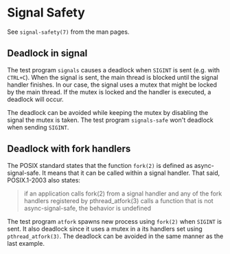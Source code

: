 # Signal Safety

See `signal-safety(7)` from the man pages.

## Deadlock in signal

The test program `signals` causes a deadlock when `SIGINT` is sent (e.g. with
`CTRL+C`). When the signal is sent, the main thread is blocked until the signal
handler finishes. In our case, the signal uses a mutex that might be locked by
the main thread. If the mutex is locked and the handler is executed, a deadlock
will occur.

The deadlock can be avoided while keeping the mutex by disabling the signal
the mutex is taken. The test program `signals-safe` won't deadlock when sending
`SIGINT`.

## Deadlock with fork handlers

The POSIX standard states that the function `fork(2)` is defined as
async-signal-safe. It means that it can be called within a signal handler. That
said, POSIX.1-2003 also states:

> if an application calls fork(2) from a signal handler and any of the fork
> handlers registered by pthread_atfork(3) calls a function that is not
> async-signal-safe, the behavior is undefined

The test program `atfork` spawns new process using `fork(2)` when `SIGINT` is
sent. It also deadlock since it uses a mutex in a its handlers set using
`pthread_atfork(3)`. The deadlock can be avoided in the same manner as the
last example.

